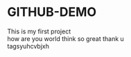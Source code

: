 # GITHUB-DEMO

This is my first project
<br>
how are you world
think so great
thank u 
<br>
tagsyuhcvbjxh


